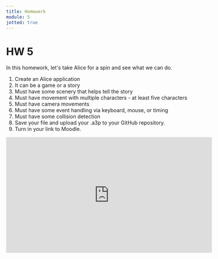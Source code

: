 ```yaml
---
title: Homework
module: 5
jotted: true
---
```


# HW 5 

In this homework, let's take Alice for a spin and see what we can do.

1. Create an Alice application
2. It can be a game or a story
3. Must have some scenery that helps tell the story
4. Must have movement with multiple characters - at least five characters
5. Must have camera movements
6. Must have some event handling via keyboard, mouse, or timing
7. Must have some collision detection
8. Save your file and upload your .a3p to your GitHub repository.
9. Turn in your link to Moodle.

<iframe width="560" height="315" src="https://umontana.zoom.us/recording/share/elmmV7Erfs1MVA8q-soEtYMUOnMOirCXR4bkhuz2AAmwIumekTziMw" frameborder="0" allow="accelerometer; autoplay; encrypted-media; gyroscope; picture-in-picture" allowfullscreen></iframe>